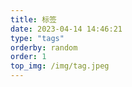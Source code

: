 ```yaml
---
title: 标签
date: 2023-04-14 14:46:21
type: "tags"
orderby: random
order: 1
top_img: /img/tag.jpeg
---
```

